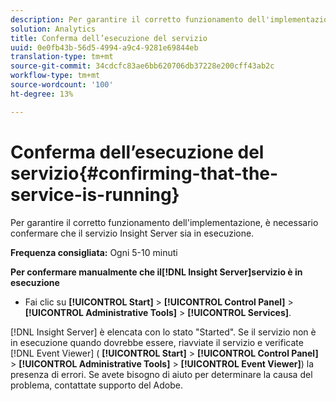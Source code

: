 ```yaml
---
description: Per garantire il corretto funzionamento dell'implementazione, è necessario confermare che il servizio Insight Server sia in esecuzione.
solution: Analytics
title: Conferma dell’esecuzione del servizio
uuid: 0e0fb43b-56d5-4994-a9c4-9281e69844eb
translation-type: tm+mt
source-git-commit: 34cdcfc83ae6bb620706db37228e200cff43ab2c
workflow-type: tm+mt
source-wordcount: '100'
ht-degree: 13%

---
```



# Conferma dell’esecuzione del servizio{#confirming-that-the-service-is-running}

Per garantire il corretto funzionamento dell&#39;implementazione, è necessario confermare che il servizio Insight Server sia in esecuzione.

**Frequenza consigliata:** Ogni 5-10 minuti

**Per confermare manualmente che il[!DNL Insight Server]servizio è in esecuzione**

* Fai clic su **[!UICONTROL Start]** > **[!UICONTROL Control Panel]** > **[!UICONTROL Administrative Tools]** > **[!UICONTROL Services]**.

[!DNL Insight Server] è elencata con lo stato &quot;Started&quot;. Se il servizio non è in esecuzione quando dovrebbe essere, riavviate il servizio e verificate [!DNL Event Viewer] ( **[!UICONTROL Start]** > **[!UICONTROL Control Panel]** > **[!UICONTROL Administrative Tools]** > **[!UICONTROL Event Viewer]**) la presenza di errori. Se avete bisogno di aiuto per determinare la causa del problema, contattate  supporto del Adobe.
